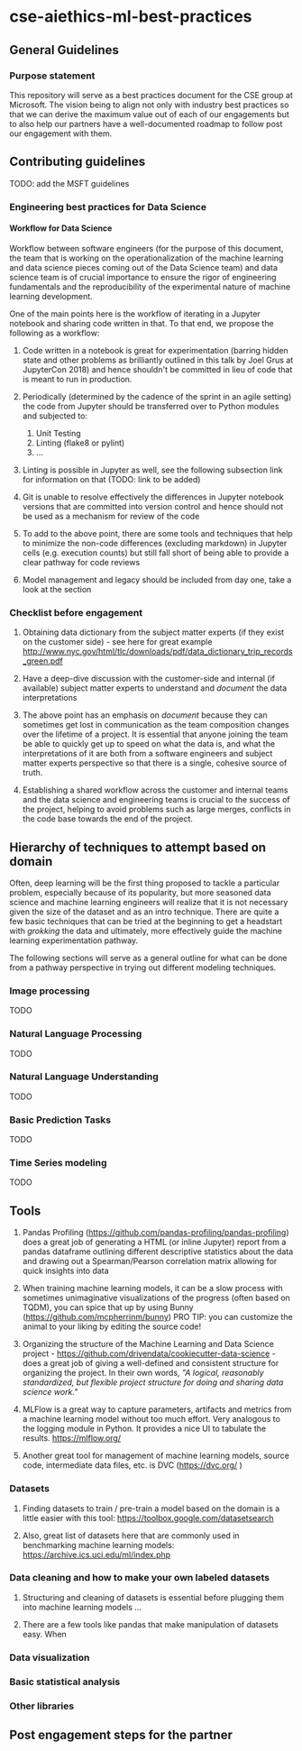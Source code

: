 # cse-aiethics-ml-best-practices

## General Guidelines 

### Purpose statement 

This repository will serve as a best practices document for the CSE group at Microsoft. The vision being to align not only with industry best practices so that we can derive the maximum value out of each of our engagements but to also help our partners have a well-documented roadmap to follow post our engagement with them.

## Contributing guidelines 

TODO: add the MSFT guidelines

### Engineering best practices for Data Science 

#### Workflow for Data Science

Workflow between software engineers (for the purpose of this document, the team that is working on the operationalization of the machine learning and data science pieces coming out of the Data Science team) and data science team is of crucial importance to ensure the rigor of engineering fundamentals and the reproducibility of the experimental nature of machine learning development.

One of the main points here is the workflow of iterating in a Jupyter notebook and sharing code written in that. To that end, we propose the following as a workflow: 

1. Code written in a notebook is great for experimentation (barring hidden state and other problems as brilliantly outlined in this talk by Joel Grus at JupyterCon 2018) and hence shouldn't be committed in lieu of code that is meant to run in production. 

2. Periodically (determined by the cadence of the sprint in an agile setting) the code from Jupyter should be transferred over to Python modules and subjected to: 

    1. Unit Testing 
    2. Linting (flake8 or pylint)
    3. ...

3. Linting is possible in Jupyter as well, see the following subsection link for information on that (TODO: link to be added)

4. Git is unable to resolve effectively the differences in Jupyter notebook versions that are committed into version control and hence should not be used as a mechanism for review of the code

5. To add to the above point, there are some tools and techniques that help to minimize the non-code differences (excluding markdown) in Jupyter cells (e.g. execution counts) but still fall short of being able to provide a clear pathway for code reviews

6. Model management and legacy should be included from day one, take a look at the section 

### Checklist before engagement

1. Obtaining data dictionary from the subject matter experts (if they exist on the customer side) - see here for great example http://www.nyc.gov/html/tlc/downloads/pdf/data_dictionary_trip_records_green.pdf

2. Have a deep-dive discussion with the customer-side and internal (if available) subject matter experts to understand and *document* the data interpretations

3. The above point has an emphasis on *document* because they can sometimes get lost in communication as the team composition changes over the lifetime of a project. It is essential that anyone joining the team be able to quickly get up to speed on what the data is, and what the interpretations of it are both from a software engineers and subject matter experts perspective so that there is a single, cohesive source of truth. 

4. Establishing a shared workflow across the customer and internal teams and the data science and engineering teams is crucial to the success of the project, helping to avoid problems such as large merges, conflicts in the code base towards the end of the project. 



## Hierarchy of techniques to attempt based on domain 

Often, deep learning will be the first thing proposed to tackle a particular problem, especially because of its popularity, but more seasoned data science and machine learning engineers will realize that it is not necessary given the size of the dataset and as an intro technique. There are quite a few basic techniques that can be tried at the beginning to get a headstart with *grokking* the data and ultimately, more effectively guide the machine learning experimentation pathway. 

The following sections will serve as a general outline for what can be done from a pathway perspective in trying out different modeling techniques.

### Image processing 

TODO

### Natural Language Processing 

TODO

### Natural Language Understanding

TODO

### Basic Prediction Tasks

TODO

### Time Series modeling

TODO

## Tools 

1. Pandas Profiling (https://github.com/pandas-profiling/pandas-profiling) does a great job of generating a HTML (or inline Jupyter) report from a pandas dataframe outlining different descriptive statistics about the data and drawing out a Spearman/Pearson correlation matrix allowing for quick insights into data 

2. When training machine learning models, it can be a slow process with sometimes unimaginative visualizations of the progress (often based on TQDM), you can spice that up by using Bunny (https://github.com/mcpherrinm/bunny) PRO TIP: you can customize the animal to your liking by editing the source code! 

3. Organizing the structure of the Machine Learning and Data Science project - https://github.com/drivendata/cookiecutter-data-science - does a great job of giving a well-defined and consistent structure for organizing the project. In their own words, *"A logical, reasonably standardized, but flexible project structure for doing and sharing data science work."*

4. MLFlow is a great way to capture parameters, artifacts and metrics from a machine learning model without too much effort. Very analogous to the logging module in Python. It provides a nice UI to tabulate the results. https://mlflow.org/ 

5. Another great tool for management of machine learning models, source code, intermediate data files, etc. is DVC (https://dvc.org/ )

### Datasets

1. Finding datasets to train / pre-train a model based on the domain is a little easier with this tool: https://toolbox.google.com/datasetsearch 

2. Also, great list of datasets here that are commonly used in benchmarking machine learning models: https://archive.ics.uci.edu/ml/index.php 

### Data cleaning and how to make your own labeled datasets

1. Structuring and cleaning of datasets is essential before plugging them into machine learning models ... 

2. There are a few tools like pandas that make manipulation of datasets easy. When 

### Data visualization 

### Basic statistical analysis 

### Other libraries 

## Post engagement steps for the partner 
